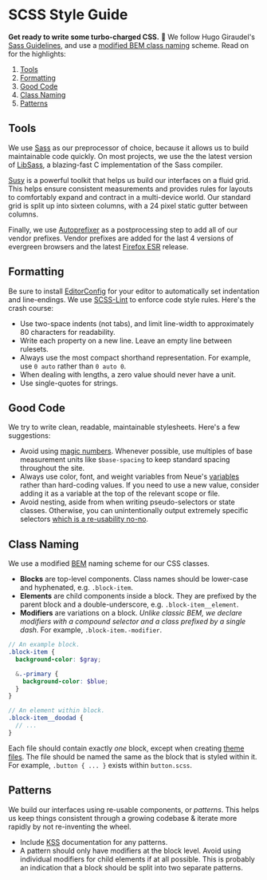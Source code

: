 # SCSS Style Guide

__Get ready to write some turbo-charged CSS.__ :art: We follow Hugo Giraudel's [Sass Guidelines](http://sass-guidelin.es), and use a [modified BEM class naming](#class-naming) scheme. Read on for the highlights:

1. [Tools](#tools)
1. [Formatting](#formatting)
1. [Good Code](#good-code)
1. [Class Naming](#class-naming)
1. [Patterns](#patterns)

## Tools

We use [Sass](http://sass-lang.com) as our preprocessor of choice, because it allows us to build maintainable code quickly. On most projects, we use the the latest version of [LibSass](http://libsass.org), a blazing-fast C implementation of the Sass compiler.

[Susy](http://susy.oddbird.net) is a powerful toolkit that helps us build our interfaces on a fluid grid. This helps ensure consistent measurements and provides rules for layouts to comfortably expand and contract in a multi-device world. Our standard grid is split up into sixteen columns, with a 24 pixel static gutter between columns.

Finally, we use [Autoprefixer](https://github.com/postcss/autoprefixer) as a postprocessing step to add all of our vendor prefixes. Vendor prefixes are added for the last 4 versions of evergreen browsers and the latest [Firefox ESR](https://www.mozilla.org/en-US/firefox/organizations/faq/) release.


## Formatting

Be sure to install [EditorConfig](http://editorconfig.org) for your editor to automatically set indentation and line-endings. We use [SCSS-Lint](https://github.com/brigade/scss-lint) to enforce code style rules. Here's the crash course:

 * Use two-space indents (not tabs), and limit line-width to approximately 80 characters for readability.
 * Write each property on a new line. Leave an empty line between rulesets. 
 * Always use the most compact shorthand representation. For example, use `0 auto` rather than `0 auto 0`.
 * When dealing with lengths, a zero value should never have a unit.
 * Use single-quotes for strings.  

## Good Code

We try to write clean, readable, maintainable stylesheets. Here's a few suggestions:

 * Avoid using [magic numbers](http://en.wikipedia.org/wiki/Magic_number_(programming)#Unnamed_numerical_constants). Whenever possible, use multiples of base measurement units like `$base-spacing` to keep standard spacing throughout the site.
 * Always use color, font, and weight variables from Neue's [variables](https://github.com/DoSomething/neue/blob/dev/scss/_utilities/_variables.scss) rather than hard-coding values. If you need to use a new value, consider adding it as a variable at the top of the relevant scope or file.
 * Avoid nesting, aside from when writing pseudo-selectors or state classes. Otherwise, you can unintentionally output extremely specific selectors [which is a re-usability no-no](http://www.sitepoint.com/beware-selector-nesting-sass/).


## Class Naming

We use a modified [BEM](https://css-tricks.com/bem-101/) naming scheme for our CSS classes.

 * __Blocks__ are top-level components. Class names should be lower-case and hyphenated, e.g. `.block-item`.
 * __Elements__ are child components inside a block. They are prefixed by the parent block and a double-underscore, e.g. `.block-item__element`.
 * __Modifiers__ are variations on a block. _Unlike classic BEM, we declare modifiers with a compound selector and a class prefixed by a single dash._ For example, `.block-item.-modifier`.

```scss
// An example block.
.block-item {
  background-color: $gray;

  &.-primary {
    background-color: $blue;
  }
}

// An element within block.
.block-item__doodad {
  // ...
}
```

Each file should contain exactly _one_ block, except when creating [theme files](#). The file should be named the same as the block that is styled within it. For example, `.button { ... }` exists within `button.scss`.


## Patterns

We build our interfaces using re-usable components, or _patterns_. This helps us keep things consistent through a growing codebase & iterate more rapidly by not re-inventing the wheel.

 * Include [KSS](http://warpspire.com/kss/) documentation for any patterns.
 * A pattern should only have modifiers at the block level. Avoid using individual modifiers for child elements if at all possible. This is probably an indication that a block should be split into two separate patterns.



